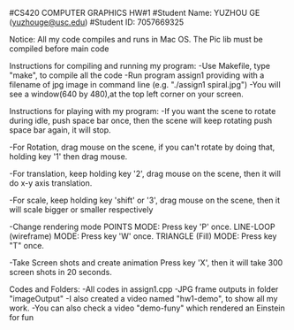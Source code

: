 #CS420 COMPUTER GRAPHICS HW#1
#Student Name: YUZHOU GE  (yuzhouge@usc.edu)
#Student ID: 7057669325

Notice: All my code compiles and runs in Mac OS. 
		The Pic lib must be compiled before main code
		
Instructions for compiling and running my program:
-Use Makefile, type "make", to compile all the code
-Run program assign1 providing with a filename of jpg image in command line (e.g. "./assign1 spiral.jpg")
-You will see a window(640 by 480),at the top left corner on your screen.

Instructions for playing with my program:
-If you want the scene to rotate during idle, push space bar once, then the scene will keep rotating
 push space bar again, it will stop.

-For Rotation, drag mouse on the scene, if you can't rotate by doing that, holding key '1' then drag mouse.

-For translation, keep holding key '2', drag mouse on the scene, then it will do x-y axis translation.

-For scale, keep holding key 'shift' or '3', drag mouse on the scene, then it will scale bigger or smaller respectively

-Change rendering mode
	POINTS MODE: Press key 'P' once.
	LINE-LOOP (wireframe) MODE: Press key 'W' once.
	TRIANGLE (Fill) MODE: Press key "T" once.

-Take Screen shots and create animation
	Press key 'X', then it will take 300 screen shots in 20 seconds.


Codes and Folders:
-All codes in assign1.cpp
-JPG frame outputs in folder "imageOutput"
-I also created a video named "hw1-demo", to show all my work.
-You can also check a video "demo-funy" which rendered an Einstein for fun


